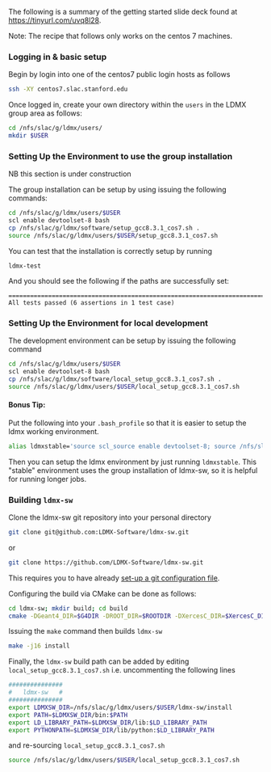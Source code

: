 The following is a summary of the getting started slide deck found at https://tinyurl.com/uvq8l28.

Note: The recipe that follows only works on the centos 7 machines.

### Logging in & basic setup

Begin by login into one of the centos7 public login hosts as follows
```bash
ssh -XY centos7.slac.stanford.edu
```
Once logged in, create your own directory within the `users` in the LDMX group area as follows: 
```bash
cd /nfs/slac/g/ldmx/users/
mkdir $USER
```

### Setting Up the Environment to use the group installation
NB this section is under construction

The group installation can be setup by using issuing the following commands:

```bash
cd /nfs/slac/g/ldmx/users/$USER
scl enable devtoolset-8 bash  
cp /nfs/slac/g/ldmx/software/setup_gcc8.3.1_cos7.sh .
source /nfs/slac/g/ldmx/users/$USER/setup_gcc8.3.1_cos7.sh
```

You can test that the installation is correctly setup by running
```
ldmx-test 
```
And you should see the following if the paths are successfully set: 
```
===============================================================================
All tests passed (6 assertions in 1 test case)
```

### Setting Up the Environment for local development


The development environment can be setup by issuing the following command
```bash
cd /nfs/slac/g/ldmx/users/$USER
scl enable devtoolset-8 bash  
cp /nfs/slac/g/ldmx/software/local_setup_gcc8.3.1_cos7.sh .
source /nfs/slac/g/ldmx/users/$USER/local_setup_gcc8.3.1_cos7.sh
```
#### Bonus Tip:

Put the following into your `.bash_profile` so that it is easier to setup the ldmx working environment.
```bash
alias ldmxstable='source scl_source enable devtoolset-8; source /nfs/slac/g/ldmx/software/setup_gcc8.3.1_cos7.sh'
```
Then you can setup the ldmx environment by just running `ldmxstable`. This "stable" environment uses the group installation of ldmx-sw, so it is helpful for running longer jobs.

### Building `ldmx-sw`

Clone the ldmx-sw git repository into your personal directory 

```bash 
git clone git@github.com:LDMX-Software/ldmx-sw.git
```

or

```bash 
git clone https://github.com/LDMX-Software/ldmx-sw.git
```

This requires you to have already [set-up a git configuration file](https://git-scm.com/book/en/v2/Customizing-Git-Git-Configuration). 

Configuring the build via CMake can be done as follows: 

```bash
cd ldmx-sw; mkdir build; cd build
cmake -DGeant4_DIR=$G4DIR -DROOT_DIR=$ROOTDIR -DXercesC_DIR=$XercesC_DIR -DPYTHON_EXECUTABLE=`which python` -DPYTHON_INCLUDE_DIR=$PYTHONHOME/include/python2.7 -DPYTHON_LIBRARY=$PYTHONHOME/lib/libpython2.7.so -DCMAKE_INSTALL_PREFIX=../install ..
```

Issuing the `make` command then builds `ldmx-sw`
```bash
make -j16 install
```

Finally, the `ldmx-sw` build path can be added by editing `local_setup_gcc8.3.1_cos7.sh` i.e. uncommenting the following lines

```bash
###############
#   ldmx-sw   #
###############
export LDMXSW_DIR=/nfs/slac/g/ldmx/users/$USER/ldmx-sw/install
export PATH=$LDMXSW_DIR/bin:$PATH
export LD_LIBRARY_PATH=$LDMXSW_DIR/lib:$LD_LIBRARY_PATH
export PYTHONPATH=$LDMXSW_DIR/lib/python:$LD_LIBRARY_PATH
```

and re-sourcing `local_setup_gcc8.3.1_cos7.sh`

```bash
source /nfs/slac/g/ldmx/users/$USER/local_setup_gcc8.3.1_cos7.sh
```